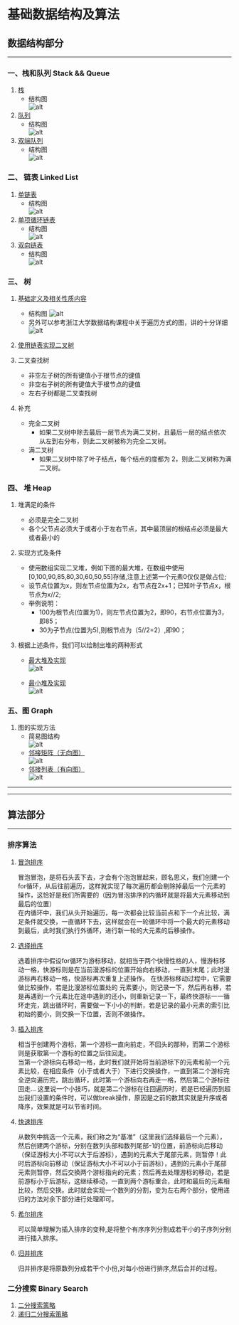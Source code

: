 # 基础数据结构及算法

## 数据结构部分

---

### 一、栈和队列 Stack && Queue

1. [栈](data_structure/栈.py)
    - 结构图   
    ![alt](data_structure/img/栈结构图.png)
2. [队列](data_structure/队列.py)
    - 结构图   
    ![alt](data_structure/img/队列结构图.png)
3. [双端队列](data_structure/双端队列.py)
    - 结构图   
    ![alt](data_structure/img/双端队列结构图.png)

### 二、 链表 Linked List

1. [单链表](data_structure/单链表.py)
    - 结构图   
    ![alt](data_structure/img/单链表结构图.png)
2. [单项循环链表](data_structure/单项循环链表.py)
    - 结构图   
    ![alt](data_structure/img/单项循环链表结构图.png)
3. [双向链表](data_structure/双向链表.py)
    - 结构图   
    ![alt](data_structure/img/双向链表结构图.png)

### 三、 树
1. [基础定义及相关性质内容](data_structure/doc/树.md)
    - 结构图
    ![alt](data_structure/img/树的遍历方式.png)
    - 另外可以参考浙江大学数据结构课程中关于遍历方式的图，讲的十分详细
    ![alt](data_structure/img/先中后序遍历的规则图.png)
2. [使用链表实现二叉树](data_structure/二叉树.py)   

3. 二叉查找树
    - 非空左子树的所有键值小于根节点的键值
    - 非空右子树的所有键值大于根节点的键值
    - 左右子树都是二叉查找树
4. 补充
    - 完全二叉树
        - 如果二叉树中除去最后一层节点为满二叉树，且最后一层的结点依次从左到右分布，则此二叉树被称为完全二叉树。
    - 满二叉树
        - 如果二叉树中除了叶子结点，每个结点的度都为 2，则此二叉树称为满二叉树。

### 四、 堆 Heap
1. 堆满足的条件
    - 必须是完全二叉树
    - 各个父节点必须大于或者小于左右节点，其中最顶层的根结点必须是最大或者最小的

2. 实现方式及条件
    - 使用数组实现二叉堆，例如下图的最大堆，在数组中使用[0,100,90,85,80,30,60,50,55]存储,注意上述第一个元素0仅仅是做占位;
    - 设节点位置为x，则左节点位置为2x，右节点在2x+1；已知叶子节点x，根节点为x//2;
    - 举例说明：
        - 100为根节点(位置为1)，则左节点位置为2，即90，右节点位置为3，即85；
        - 30为子节点(位置为5),则根节点为（5//2=2）,即90；

3. 根据上述条件，我们可以绘制出堆的两种形式   
   
    - [最大堆及实现](data_structure/最大堆.py)  
    ![alt](data_structure/img/最大堆.png)
       
    - [最小堆及实现](data_structure/最小堆.py)      
    ![alt](data_structure/img/最小堆.png)

### 五、图 Graph
1. 图的实现方法
    - 简易图结构   
        ![alt](data_structure/img/简单图结构.png)
    - [邻接矩阵（无向图）](data_structure/邻接矩阵实现无向图.py)   
        ![alt](data_structure/img/邻接矩阵实现.png)
    - [邻接列表（有向图）](data_structure/邻接列表实现有向图.py)   
        ![alt](data_structure/img/邻接列表实现.png)

<!-- ### 六、 哈希表 Hash Table

### 七、 数组 Array

### 八、 并查集 Union Find -->



----
----

## 算法部分

---

### 排序算法

1. [冒泡排序](algorithm/冒泡排序.py)

    冒泡冒泡，是将石头丢下去，才会有个泡泡冒起来，顾名思义，我们创建一个for循环，从后往前遍历，这样就实现了每次遍历都会剔除掉最后一个元素的操作，这恰好是我们所需要的（因为冒泡排序的内循环就是将最大元素移动到最后的位置）   
    在内循环中，我们从头开始遍历，每一次都会比较当前点和下一个点比较，满足条件就交换，一直循环下去，这样就会在一轮循环中将一个最大的元素移动到最后，此时我们执行外循环，进行新一轮的大元素的后移操作。

2. [选择排序](algorithm/选择排序.py)

    选着排序中假设for循环为游标移动，就相当于两个快慢性格的人，慢游标移动一格，快游标则是在当前漫游标的位置开始向右移动，一直到末尾；此时漫游标再右移动一格，快游标再次重复上述操作。
    在快游标移动过程中，它需要做比较操作，若是比漫游标位置处的 元素要小，则记录一下，然后再右移，若是再遇到一个元素比在途中遇到的还小，则重新记录一下，最终快游标一一循环走完，跳出循环时，需要做一下小小的判断，若是记录的最小元素的索引比初始的要小，则交换一下位置，否则不做操作。

3. [插入排序](algorithm/插入排序.py)
 
    相当于创建两个游标，第一个游标一直向前走，不回头的那种，而第二个游标则是获取第一个游标的位置之后往回走。   
    当第一个游标向右移动一格，此时我们就开始将当前游标下的元素和前一个元素比较，在相应条件（小于或者大于）下进行交换操作，一直到第二个游标完全逆向遍历完，跳出循环，此时第一个游标向右再走一格，然后第二个游标往回走...
    这里说一个小技巧，就是第二个游标在往回遍历时，若是已经遍历到超出我们设置的条件时，可以做break操作，原因是之前的数其实就是升序或者降序，效果就是可以节省时间。
 
4. [快速排序](algorithm/快速排序.py)   

    从数列中挑选一个元素，我们称之为“基准”（这里我们选择最后一个元素），然后创建两个游标，分别在数列头部和数列尾部-1的位置，前游标向后移动（保证游标大小不可以大于后游标），遇到的元素大于尾部元素，则暂停！此时后游标向前移动（保证游标大小不可以小于前游标），遇到的元素小于尾部元素则暂停，然后交换两个游标指向的元素；然后再去处理游标的移动，若是前游标小于后游标，这继续移动，一直到两个游标重合，此时和最后的元素相比较，然后交换。此时就会实现一个数列的分割，变为左右两个部分，使用递归的方法对余下部分进行处理即可。

5. [希尔排序](algorithm/希尔排序.py)   

    可以简单理解为插入排序的变种,是将整个有序序列分割成若干小的子序列分别进行插入排序。

6. [归并排序](algorithm/归并排序.py)   

    归并排序是将原数列分成若干个小份,对每小份进行排序,然后合并的过程。

### 二分搜索 Binary Search

1. [二分搜索策略](algorithm/BinarySearch.py)
2. [递归二分搜索策略](algorithm/RecursionBinarySearch.py)

<!-- ### 分治 Divide Conquer

### 宽度优先搜索 Breadth Frist Search

### 广度优先搜索 Depth First Search

### 回溯法 Backtracking

### 双指针 Two Pointers

### 动态规划 Dynamic Programming

### 扫描线 Sacn-line algorithm -->

